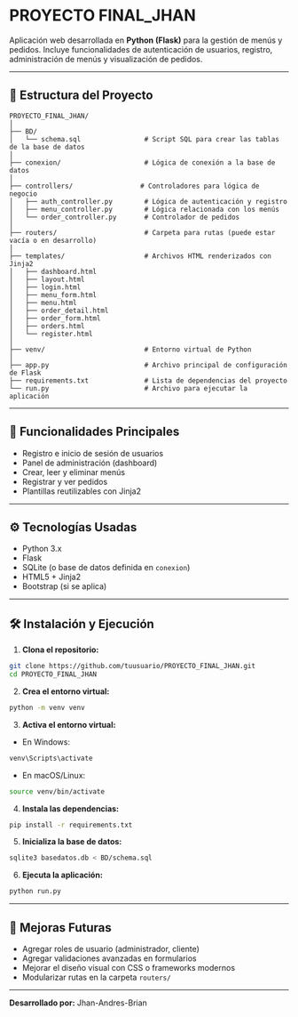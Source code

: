 # PROYECTO FINAL_JHAN

Aplicación web desarrollada en **Python (Flask)** para la gestión de menús y pedidos. Incluye funcionalidades de autenticación de usuarios, registro, administración de menús y visualización de pedidos.

---

## 📁 Estructura del Proyecto

```
PROYECTO_FINAL_JHAN/
│
├── BD/
│   └── schema.sql                # Script SQL para crear las tablas de la base de datos
│
├── conexion/                     # Lógica de conexión a la base de datos
│
├── controllers/                 # Controladores para lógica de negocio
│   ├── auth_controller.py        # Lógica de autenticación y registro
│   ├── menu_controller.py        # Lógica relacionada con los menús
│   └── order_controller.py       # Controlador de pedidos
│
├── routers/                      # Carpeta para rutas (puede estar vacía o en desarrollo)
│
├── templates/                    # Archivos HTML renderizados con Jinja2
│   ├── dashboard.html
│   ├── layout.html
│   ├── login.html
│   ├── menu_form.html
│   ├── menu.html
│   ├── order_detail.html
│   ├── order_form.html
│   ├── orders.html
│   └── register.html
│
├── venv/                         # Entorno virtual de Python
│
├── app.py                        # Archivo principal de configuración de Flask
├── requirements.txt              # Lista de dependencias del proyecto
└── run.py                        # Archivo para ejecutar la aplicación
```

---

## 🚀 Funcionalidades Principales

- Registro e inicio de sesión de usuarios
- Panel de administración (dashboard)
- Crear, leer y eliminar menús
- Registrar y ver pedidos
- Plantillas reutilizables con Jinja2

---

## ⚙️ Tecnologías Usadas

- Python 3.x
- Flask
- SQLite (o base de datos definida en `conexion`)
- HTML5 + Jinja2
- Bootstrap (si se aplica)

---

## 🛠️ Instalación y Ejecución

1. **Clona el repositorio:**

```bash
git clone https://github.com/tuusuario/PROYECTO_FINAL_JHAN.git
cd PROYECTO_FINAL_JHAN
```

2. **Crea el entorno virtual:**

```bash
python -m venv venv
```

3. **Activa el entorno virtual:**

- En Windows:

```bash
venv\Scripts\activate
```

- En macOS/Linux:

```bash
source venv/bin/activate
```

4. **Instala las dependencias:**

```bash
pip install -r requirements.txt
```

5. **Inicializa la base de datos:**

```bash
sqlite3 basedatos.db < BD/schema.sql
```

6. **Ejecuta la aplicación:**

```bash
python run.py
```

---

## 📌 Mejoras Futuras

- Agregar roles de usuario (administrador, cliente)
- Agregar validaciones avanzadas en formularios
- Mejorar el diseño visual con CSS o frameworks modernos
- Modularizar rutas en la carpeta `routers/`

---



**Desarrollado por:** Jhan-Andres-Brian



